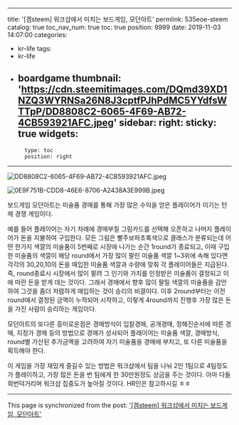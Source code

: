 
---
title: '[겜steem] 워크샵에서 미치는 보드게임, 모던아트'
permlink: 535eoe-steem
catalog: true
toc_nav_num: true
toc: true
position: 9999
date: 2019-11-03 14:07:00
categories:
- kr-life
tags:
- kr-life
- boardgame
thumbnail: 'https://cdn.steemitimages.com/DQmd39XD1NZQ3WYRNSa26N8J3cptfPJhPdMC5YYdfsWTTpP/DD8808C2-6065-4F69-AB72-4CB593921AFC.jpeg'
sidebar:
    right:
        sticky: true
widgets:
    -
        type: toc
        position: right
---


![DD8808C2-6065-4F69-AB72-4CB593921AFC.jpeg](https://cdn.steemitimages.com/DQmd39XD1NZQ3WYRNSa26N8J3cptfPJhPdMC5YYdfsWTTpP/DD8808C2-6065-4F69-AB72-4CB593921AFC.jpeg)

![0E9F751B-CDD8-46E6-8706-A2438A3E999B.jpeg](https://cdn.steemitimages.com/DQmTxs85dja9DSfE44EsoQgu4RZthfKqfrdc4hZTfwaxUZz/0E9F751B-CDD8-46E6-8706-A2438A3E999B.jpeg)


보드게임 모던아트는 미술품 경매를 통해 가장 많은 수익을 얻은 플레이어가 이기는 턴제 경쟁 게임이다. 

예를 들어 플레이어는 자기 차례에 경매부칠 그림카드를 선택해 오픈하고 나머지 플레이어가 돈을 지불하여 구입한다. 모든 그림은 빨주보파초록색으로 클래스가 분류되는데 어떤 한가지 색깔의 미술품이 5번째로 시장에 나가는 순간 1round가 종료되고, 이때 구입한 미술품의 색깔이 해당 round에서 가장 많이 팔린 미술품 색깔 1~3위에 속해 있다면 각각의 30,20,10의 돈을 매입한 미술품 색깔과 수량에 맞춰 각 플레이어들은 지급된다. 즉, round종료시 시장에서 많이 팔려 그 인기와 가치를 인정받은 미술품이 결정되고 이에 따란 돈을 받게 데는 것이다. 그래서 경매에서 향후 많이 팔릴 색깔의 미술품을 감안하여 그것을 좀더 저렴하게 매입하는 것이 승리의 비결이다. 이후 2round부터는 이전round에서 결정된 금액이 누적되어 시작하고, 이렇게 4round까지 진행후 가장 많은 돈을 가진 사람이 승리하는 게임이다. 

모던아트의 또다른 흥미로운점은 경매방식이 입찰경매, 공개경매, 정해진순서에 따른 경매, 지정가 경매 등의 방법으로 경매가 성사되어 플레이어는 미술품 색깔, 경매방식, round별 가산된 추가금액을 고려하여 자기 미술품을 경매에 부치고, 또 다른 미술품을 획득해야 한다. 

이 게임을 가장 재밌게 즐길수 있는 방법은 워크샵에서 팀을 나눠 2인 1팀으로 4팀정도가 플레이하고, 가장 많은 돈을 번 팀에게 한 30만원정도 상금을 주는 것이다. 아마 다들 희번덕거리며 워크샵 집중도가 높아질 것이다. HR인은 참고하시길 ㅎㅎ

- - -

This page is synchronized from the post: ['[겜steem] 워크샵에서 미치는 보드게임, 모던아트'](https://steemit.com/@coreabeforekorea/535eoe-steem)
